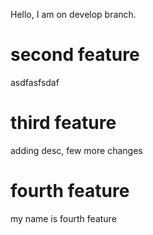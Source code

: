 Hello, I am on develop branch.

# second feature
asdfasfsdaf

# third feature
adding desc, few more changes

# fourth feature
my name is fourth feature

